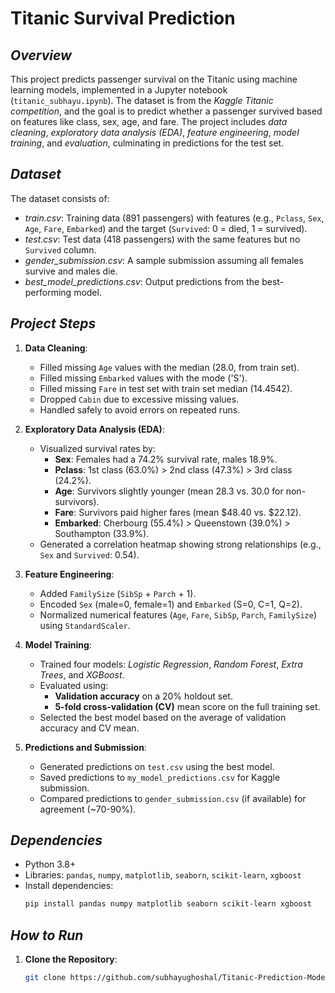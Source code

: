 # Titanic Survival Prediction

## *Overview*
This project predicts passenger survival on the Titanic using machine learning models, implemented in a Jupyter notebook (`titanic_subhayu.ipynb`). The dataset is from the *Kaggle Titanic competition*, and the goal is to predict whether a passenger survived based on features like class, sex, age, and fare. The project includes *data cleaning*, *exploratory data analysis (EDA)*, *feature engineering*, *model training*, and *evaluation*, culminating in predictions for the test set.

## *Dataset*
The dataset consists of:
- *train.csv*: Training data (891 passengers) with features (e.g., `Pclass`, `Sex`, `Age`, `Fare`, `Embarked`) and the target (`Survived`: 0 = died, 1 = survived).
- *test.csv*: Test data (418 passengers) with the same features but no `Survived` column.
- *gender_submission.csv*: A sample submission assuming all females survive and males die.
- *best_model_predictions.csv*: Output predictions from the best-performing model.

## *Project Steps*
1. **Data Cleaning**:
   - Filled missing `Age` values with the median (28.0, from train set).
   - Filled missing `Embarked` values with the mode ('S').
   - Filled missing `Fare` in test set with train set median (14.4542).
   - Dropped `Cabin` due to excessive missing values.
   - Handled safely to avoid errors on repeated runs.

2. **Exploratory Data Analysis (EDA)**:
   - Visualized survival rates by:
     - **Sex**: Females had a 74.2% survival rate, males 18.9%.
     - **Pclass**: 1st class (63.0%) > 2nd class (47.3%) > 3rd class (24.2%).
     - **Age**: Survivors slightly younger (mean 28.3 vs. 30.0 for non-survivors).
     - **Fare**: Survivors paid higher fares (mean $48.40 vs. $22.12).
     - **Embarked**: Cherbourg (55.4%) > Queenstown (39.0%) > Southampton (33.9%).
   - Generated a correlation heatmap showing strong relationships (e.g., `Sex` and `Survived`: 0.54).

3. **Feature Engineering**:
   - Added `FamilySize` (`SibSp` + `Parch` + 1).
   - Encoded `Sex` (male=0, female=1) and `Embarked` (S=0, C=1, Q=2).
   - Normalized numerical features (`Age`, `Fare`, `SibSp`, `Parch`, `FamilySize`) using `StandardScaler`.

4. **Model Training**:
   - Trained four models: *Logistic Regression*, *Random Forest*, *Extra Trees*, and *XGBoost*.
   - Evaluated using:
     - **Validation accuracy** on a 20% holdout set.
     - **5-fold cross-validation (CV)** mean score on the full training set.
   - Selected the best model based on the average of validation accuracy and CV mean.

5. **Predictions and Submission**:
   - Generated predictions on `test.csv` using the best model.
   - Saved predictions to `my_model_predictions.csv` for Kaggle submission.
   - Compared predictions to `gender_submission.csv` (if available) for agreement (~70-90%).

## *Dependencies*
- Python 3.8+
- Libraries: `pandas`, `numpy`, `matplotlib`, `seaborn`, `scikit-learn`, `xgboost`
- Install dependencies:
  ```bash
  pip install pandas numpy matplotlib seaborn scikit-learn xgboost


## *How to Run*
1. **Clone the Repository**:
   ```bash
   git clone https://github.com/subhayughoshal/Titanic-Prediction-Model/tree/main
